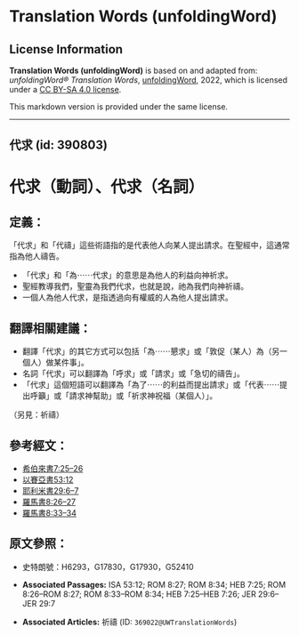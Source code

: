 # Translation Words (unfoldingWord)

## License Information

**Translation Words (unfoldingWord)** is based on and adapted from: _unfoldingWord® Translation Words_, [unfoldingWord](https://unfoldingword.org/utw), 2022, which is licensed under a [CC BY-SA 4.0 license](https://creativecommons.org/licenses/by-sa/4.0/legalcode.en).

This markdown version is provided under the same license.



--------------------------------

## 代求 (id: 390803)

代求（動詞）、代求（名詞）
=============

定義：
---

「代求」和「代禱」這些術語指的是代表他人向某人提出請求。在聖經中，這通常指為他人禱告。

* 「代求」和「為⋯⋯代求」的意思是為他人的利益向神祈求。
* 聖經教導我們，聖靈為我們代求，也就是說，祂為我們向神祈禱。
* 一個人為他人代求，是指透過向有權威的人為他人提出請求。

翻譯相關建議：
-------

* 翻譯「代求」的其它方式可以包括「為⋯⋯懇求」或「敦促（某人）為（另一個人）做某件事」。
* 名詞「代求」可以翻譯為「呼求」或「請求」或「急切的禱告」。
* 「代求」這個短語可以翻譯為「為了⋯⋯的利益而提出請求」或「代表⋯⋯提出呼籲」或「請求神幫助」或「祈求神祝福（某個人）」。

（另見：祈禱）

參考經文：
-----

* [希伯來書7:25–26](https://ref.ly/Heb7:25-Heb7:26)
* [以賽亞書53:12](https://ref.ly/Isa53:12)
* [耶利米書29:6–7](https://ref.ly/Jer29:6-Jer29:7)
* [羅馬書8:26–27](https://ref.ly/Rom8:26-Rom8:27)
* [羅馬書](https://ref.ly/Rom8:26-Rom8:27)[8:33–34](https://ref.ly/Rom8:33-Rom8:34)

原文參照：
-----

* 史特朗號：H6293，G17830，G17930，G52410

* **Associated Passages:** ISA 53:12; ROM 8:27; ROM 8:34; HEB 7:25; ROM 8:26–ROM 8:27; ROM 8:33–ROM 8:34; HEB 7:25–HEB 7:26; JER 29:6–JER 29:7
* **Associated Articles:** 祈禱 (ID: `369022@UWTranslationWords`)

